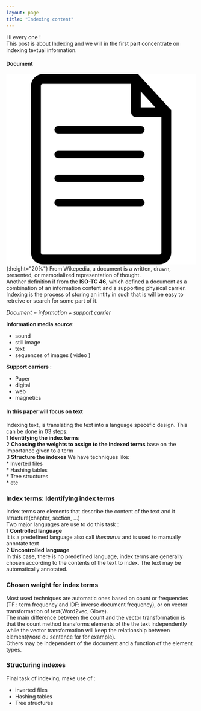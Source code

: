 ```yaml
---
layout: page
title: "Indexing content"
---
```


Hi every one !  
This post is about Indexing and we will in the first part concentrate on indexing textual information.  
#### Document 
![Document](/indexing/document.png){:height="20%"}
From Wikepedia, a document is a written, drawn, presented, or memorialized representation of thought.  
Another definition if from the **ISO-TC 46**, which defined a document as a combination of an information content and a
supporting physical carrier.  
Indexing is the process of storing an intity in such that is will be easy to retreive or search for some part of it.  

*Document = information + support carrier*

**Information media source**:
* sound 
* still image 
* text 
* sequences of images ( video )

**Support carriers** :
* Paper 
* digital
* web 
* magnetics 

#### In this paper will focus on text 
Indexing text, is translating the text into a language specefic design. This can be done in 03 steps:  
1 **Identifying the index terms**  
2 **Choosing the weights to assign to the indexed terms** base on the importance given to a term  
3 **Structure the indexes**
    We have techniques like:  
    * Inverted files   
    * Hashing tables   
    * Tree structures   
    * etc   
  
### Index terms: Identifying index terms  
Index terms are elements that describe the content of the text and it structure(chapter, section, ...)  
Two major languages are use to do this task :  
1 **Controlled language**  
It is a predefined language also call *thesaurus* and is used to manually annotate text  
2 **Uncontrolled language**  
In this case, there is no predefined language, index terms are generally chosen according to the contents of the text 
to index. The text may be automatically annotated.  
  
### Chosen weight for index terms  
Most used techniques are automatic ones based on count or frequencies (TF : term frequency and IDF: inverse document 
frequency), or on vector transformation of text(Word2vec, Glove).  
The main difference between the count and the vector transformation is that the count method transforms elements of the 
the text independently  while the vector transformation will keep the relationship between element(word ou sentence for 
for example).   
Others may be independent of the document and a function of the element types.  
### Structuring indexes  
Final task of indexing, make use of :  
* inverted files  
* Hashing tables  
* Tree structures  
 